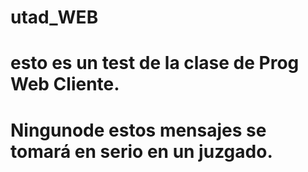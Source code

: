 # utad_WEB
# esto es un test de la clase de Prog Web Cliente.
# Ningunode estos mensajes se tomará en serio en un juzgado.
